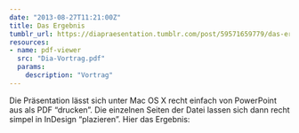 ```yaml
---
date: "2013-08-27T11:21:00Z"
title: Das Ergebnis
tumblr_url: https://diapraesentation.tumblr.com/post/59571659779/das-ergebnis
resources:
- name: pdf-viewer
  src: "Dia-Vortrag.pdf"
  params:
    description: "Vortrag"
---
```

Die Präsentation lässt sich unter Mac OS X recht einfach von PowerPoint aus als PDF “drucken”. Die einzelnen Seiten der Datei lassen sich dann recht simpel in InDesign “plazieren”. Hier das Ergebnis:
